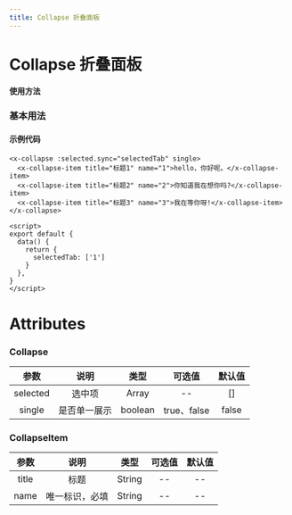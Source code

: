```yaml
---
title: Collapse 折叠面板
---
```

# Collapse 折叠面板

**使用方法**

### 基本用法

<ClientOnly>
<collapse-demos></collapse-demos>
</ClientOnly>

#### 示例代码

```vue
<x-collapse :selected.sync="selectedTab" single>
  <x-collapse-item title="标题1" name="1">hello，你好呢。</x-collapse-item>
  <x-collapse-item title="标题2" name="2">你知道我在想你吗?</x-collapse-item>
  <x-collapse-item title="标题3" name="3">我在等你呀!</x-collapse-item>
</x-collapse>

<script>
export default {
  data() {
    return {
      selectedTab: ['1']
    }
  },
}
</script>
```

# Attributes

### Collapse 
|参数| 说明 |  类型  | 可选值 | 默认值 |
| :-------------: |:-------------:| :-----:|:-----:|:-----:|
|selected| 选中项 | Array |--|[]
| single | 是否单一展示 |    boolean | true、false|false

### CollapseItem
|参数| 说明 |  类型  | 可选值 | 默认值 |
| :-------------: |:-------------:| :-----:|:-----:|:-----:|
|title| 标题 | String |--|--
| name | 唯一标识，必填 |    String |-- |--